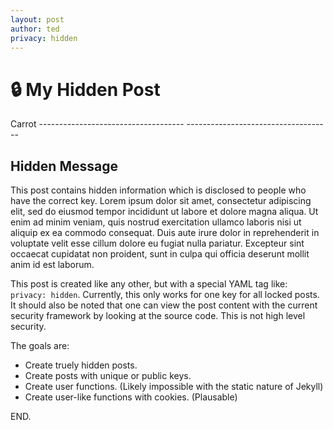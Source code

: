 ```yaml
---
layout: post
author: ted
privacy: hidden
---
```


# 🔒 My Hidden Post
Carrot
-_-_--_-_--_-_--_-_--_-_--_-_--_-_--_-_--_-_--_-_--_-_--_-_-
-_-_--_-_--_-_--_-_--_-_--_-_--_-_--_-_--_-_--_-_--_-_--_-_-

## Hidden Message
This post contains hidden information which is disclosed to people who have the correct key. Lorem ipsum dolor sit amet, consectetur adipiscing elit, sed do eiusmod tempor incididunt ut labore et dolore magna aliqua. Ut enim ad minim veniam, quis nostrud exercitation ullamco laboris nisi ut aliquip ex ea commodo consequat. Duis aute irure dolor in reprehenderit in voluptate velit esse cillum dolore eu fugiat nulla pariatur. Excepteur sint occaecat cupidatat non proident, sunt in culpa qui officia deserunt mollit anim id est laborum.

This post is created like any other, but with a special YAML tag like: `privacy: hidden`. Currently, this only works for one key for all locked posts. It should also be noted that one can view the post content with the current security framework by looking at the source code. This is not high level security.

The goals are:
- Create truely hidden posts.
- Create posts with unique or public keys.
- Create user functions. (Likely impossible with the static nature of Jekyll)
- Create user-like functions with cookies. (Plausable)

END.